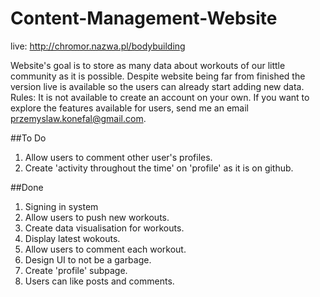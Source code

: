 # Content-Management-Website

live: http://chromor.nazwa.pl/bodybuilding

Website's goal is to store as many data about workouts of our little community as it is possible.
Despite website being far from finished the version live is available so the users can already start adding new data.
Rules: It is not available to create an account on your own. If you want to explore the features available for users, send me an email przemyslaw.konefal@gmail.com.


##To Do
1. Allow users to comment other user's profiles.
2. Create 'activity throughout the time' on 'profile' as it is on github.

##Done
1. Signing in system
2. Allow users to push new workouts.
3. Create data visualisation for workouts.
4. Display latest wokouts.
5. Allow users to comment each workout.
6. Design UI to not be a garbage.
7. Create 'profile' subpage.
8. Users can like posts and comments.
